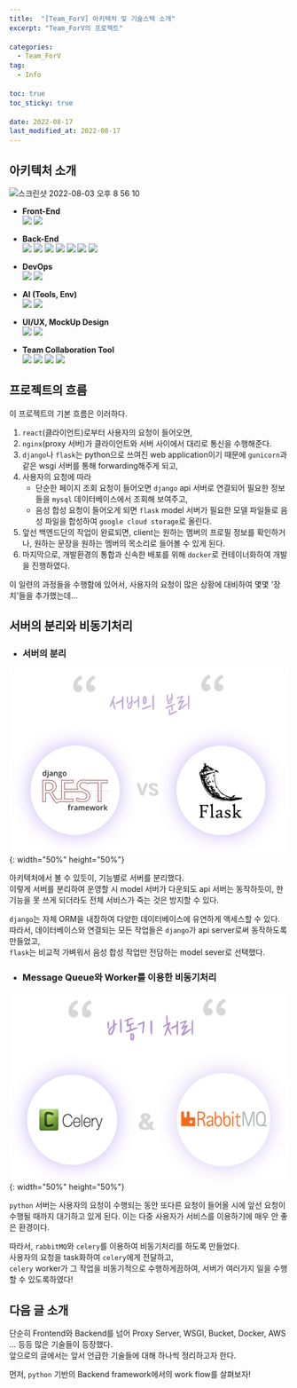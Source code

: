 ```yaml
---
title:  "[Team_ForV] 아키텍처 및 기술스택 소개"
excerpt: "Team_ForV의 프로젝트"

categories:
  - Team_ForV
tag:
  - Info

toc: true
toc_sticky: true

date: 2022-08-17
last_modified_at: 2022-08-17
---
```

## 아키텍처 소개
<img width="921" alt="스크린샷 2022-08-03 오후 8 56 10" src="https://user-images.githubusercontent.com/70627982/182602386-c5919ba2-ac66-43a0-86c2-ed7f12c6d3f2.png"><br>

- <b>Front-End</b>  
  <img src="https://img.shields.io/badge/react-02569B?style=for-the-badge&logo=react&logoColor=white"> <img src="https://img.shields.io/badge/javascript-F7DF1E?style=for-the-badge&logo=javascript&logoColor=black">
  
- <b>Back-End</b>  
<img src="https://img.shields.io/badge/django-007396?style=for-the-badge&logo=django&logoColor=white"> <img src="https://img.shields.io/badge/flask-6DB33F?style=for-the-badge&logo=flask&logoColor=white"> <img src="https://img.shields.io/badge/python-3776AB?style=for-the-badge&logo=python&logoColor=white"> <img src="https://img.shields.io/badge/mysql-4479A1?style=for-the-badge&logo=mysql&logoColor=white"> <img src="https://img.shields.io/badge/celery-000000?style=for-the-badge&logo=celery&logoColor=white"> <img src="https://img.shields.io/badge/rabbitmq-FF6F00?style=for-the-badge&logo=rabbitmq&logoColor=white"> <img src="https://img.shields.io/badge/gunicorn-499848?style=for-the-badge&logo=gunicorn&logoColor=black">

- <b>DevOps</b>    
  <img src="https://img.shields.io/badge/docker-2496ED?style=for-the-badge&logo=docker&logoColor=white"> <img src="https://img.shields.io/badge/NGINX-009639?style=for-the-badge&logo=nginx&logoColor=black"> <!-- <img src="https://img.shields.io/badge/aws-232F3E?style=for-the-badge&logo=amazonaws&logoColor=white"> -->


- <b>AI (Tools, Env)</b>    
  <img src="https://img.shields.io/badge/colab-F9AB00?style=for-the-badge&logo=googlecolab&logoColor=white"> <img src="https://img.shields.io/badge/pytorch-F7931E?style=for-the-badge&logo=pytorch&logoColor=white">  
  
- <b>UI/UX, MockUp Design </b>    
  <img src="https://img.shields.io/badge/figma-34A7C1?style=for-the-badge&logo=figma&logoColor=white"> <img src="https://img.shields.io/badge/zeplin-31A8FF?style=for-the-badge&logo=zeplin&logoColor=white"> 
  
- <b>Team Collaboration Tool</b>    
  <img src="https://img.shields.io/badge/github-181717?style=for-the-badge&logo=github&logoColor=white"> <img src="https://img.shields.io/badge/notion-0052CC?style=for-the-badge&logo=notion&logoColor=white"> <img src="https://img.shields.io/badge/slack-D24939?style=for-the-badge&logo=slack&logoColor=white"> <img src="https://img.shields.io/badge/zoom-2496ED?style=for-the-badge&logo=zoom&logoColor=white">

## 프로젝트의 흐름
이 프로젝트의 기본 흐름은 이러하다.   
1. `react`(클라이언트)로부터 사용자의 요청이 들어오면,   
2. `nginx`(proxy 서버)가 클라이언트와 서버 사이에서 대리로 통신을 수행해준다.   
3. `django`나 `flask`는 python으로 쓰여진 web application이기 때문에 `gunicorn`과 같은 wsgi 서버를 통해 forwarding해주게 되고,   
4. 사용자의 요청에 따라
    - 단순한 페이지 조회 요청이 들어오면 `django` api 서버로 연결되어 필요한 정보들을 `mysql` 데이터베이스에서 조회해 보여주고,
    - 음성 합성 요청이 들어오게 되면 `flask` model 서버가 필요한 모델 파일들로 음성 파일을 합성하여 `google cloud storage`로 올린다.
5. 앞선 백엔드단의 작업이 완료되면, client는 원하는 멤버의 프로필 정보를 확인하거나, 원하는 문장을 원하는 멤버의 목소리로 들어볼 수 있게 된다.
6. 마지막으로, 개발환경의 통합과 신속한 배포를 위해 `docker`로 컨테이너화하여 개발을 진행하였다.

이 일련의 과정들을 수행함에 있어서, 사용자의 요청이 많은 상황에 대비하여 몇몇 '장치'들을 추가했는데...   

## 서버의 분리와 비동기처리
- ### 서버의 분리
![image](/assets/images/Team_ForV/3-1.png){: width="50%" height="50%"}<br>

아키텍처에서 볼 수 있듯이, 기능별로 서버를 분리했다.   
이렇게 서버를 분리하여 운영할 시 model 서버가 다운되도 api 서버는 동작하듯이, 한 기능을 못 쓰게 되더라도 전체 서비스가 죽는 것은 방지할 수 있다.<br>

`django`는 자체 ORM을 내장하여 다양한 데이터베이스에 유연하게 액세스할 수 있다.   
따라서, 데이터베이스와 연결되는 모든 작업들은 `django`가 api server로써 동작하도록 만들었고,   
`flask`는 비교적 가벼워서 음성 합성 작업만 전담하는 model sever로 선택했다.

- ### Message Queue와 Worker를 이용한 비동기처리
![image](/assets/images/Team_ForV/3-2.png){: width="50%" height="50%"}<br>

`python` 서버는 사용자의 요청이 수행되는 동안 또다른 요청이 들어올 시에 앞선 요청이 수행될 때까지 대기하고 있게 된다. 이는 다중 사용자가 서비스를 이용하기에 매우 안 좋은 환경이다.   

따라서, `rabbitMQ`와 `celery`를 이용하여 비동기처리를 하도록 만들었다.   
사용자의 요청을 task화하여 `celery`에게 전달하고,   
`celery` worker가 그 작업을 비동기적으로 수행하게끔하여, 서버가 여러가지 일을 수행할 수 있도록하였다!

## 다음 글 소개
단순히 Frontend와 Backend를 넘어 Proxy Server, WSGI, Bucket, Docker, AWS ... 등등 많은 기술들이 등장했다.   
앞으로의 글에서는 앞서 언급한 기술들에 대해 하나씩 정리하고자 한다.   

먼저, `python` 기반의 Backend framework에서의 work flow를 살펴보자!